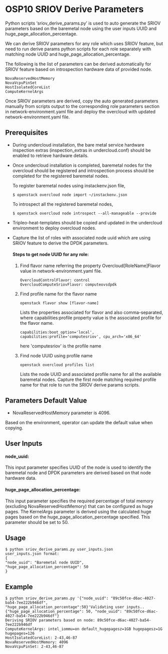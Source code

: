 # OSP10 SRIOV Derive Parameters

Python scripts ‘sriov_derive_params.py’ is used to auto generate the
SRIOV parameters based on the baremetal node using the user inputs UUID and
huge_page_allocation_percentage.

We can derive SRIOV parameters for any role which uses SRIOV feature, but
need to run derive params python scripts for each role separately with
matching node UUID and huge_page_allocation_percentage.

The following is the list of parameters can be derived automatically for
SRIOV feature based on introspection hardware data of provided node.

```
NovaReservedHostMemory
NovaVcpuPinSet
HostIsolatedCoreList
ComputeKernelArgs
```

Once SRIOV parameters are derived, copy the auto generated parameters manually
from scripts output to the corresponding role parameters section in
network-environment.yaml file and deploy the overcloud with updated
network-environment.yaml file.

## Prerequisites
* During undercloud installation, the bare metal service hardware
  inspection extras (inspection_extras in undercloud.conf) should be enabled to
  retrieve hardware details.
* Once undercloud installation is completed, baremetal nodes for the overcloud
  should be registered and introspection process should be completed for
  the registered baremetal nodes.

  To register baremetal nodes using instackenv.json file,
  ```
  $ openstack overcloud node import ~/instackenv.json
  ```
  To introspect all the registered baremetal nodes,
  ```
  $ openstack overcloud node introspect --all-manageable --provide
  ```
* Tripleo-heat-templates should be copied and updated in the undercloud
  environment to deploy overcloud nodes.
* Capture the list of roles with associated node uuid which are using SRIOV
  feature to derive the DPDK parameters.
  #### Steps to get node UUID for any role:
   1. Find flavor name referring the property Overcloud[RoleName]Flavor value in
      network-environment.yaml file.
      ```
      OvercloudControlFlavor: control
      OvercloudComputeSriovFlavor: computeovsdpdk
      ```
   1. Find profile name for the flavor name
      ```
      openstack flavor show [flavor-name]
      ```
      Lists the properties associated for flavor and also comma-separated,
      where capabilities:profile property value is the associated profile for
      the flavor name.

      ```
      capabilities:boot_option='local', capabilities:profile='computesriov', cpu_arch='x86_64'
      ```
      here 'computesriov' is the profile name

   1. Find node UUID using profile name
      ```
      openstack overcloud profiles list
      ```
      Lists the node UUID and associated profile name for all the available
      baremetal nodes.
      Capture the first node matching required profile name for that role to
      run the SRIOV derive params scripts.

## Parameters Default Value
* NovaReservedHostMemory parameter is 4096.

Based on the environment, operator can update the default value when copying.

## User Inputs

#### node_uuid:
This input parameter specifies UUID of the node is used to identify the
baremetal node and DPDK parameters are derived based on that node
hardware data.

#### huge_page_allocation_percentage:
This input parameter specifies the required percentage of total memory
(excluding NovaReservedHostMemory) that can be configured as huge pages.
The KernelArgs parameter is derived using the calculated huge pages based
on the huge_page_allocation_percentage specified. This parameter should be
set to 50.

## Usage

```
$ python sriov_derive_params.py user_inputs.json
user_inputs.json format:
{
"node_uuid": "Baremetal node UUID",
"huge_page_allocation_percentage": 50
}
```

## Example

```
$ python sriov_derive_params.py '{"node_uuid": "89c50fce-d6ac-4027-ba54-7ee222b946df",
"huge_page_allocation_percentage":50}'Validating user inputs..
{"huge_page_allocation_percentage": 50, "node_uuid": "89c50fce-d6ac-4027-ba54-7ee222b946df"}
Deriving SRIOV parameters based on node: 89c50fce-d6ac-4027-ba54-7ee222b946df
ComputeKernelArgs: intel_iommu=on default_hugepagesz=1GB hugepagesz=1G hugepages=126
HostIsolatedCoreList: 2-43,46-87
NovaReservedHostMemory: 4096
NovaVcpuPinSet: 2-43,46-87
```
